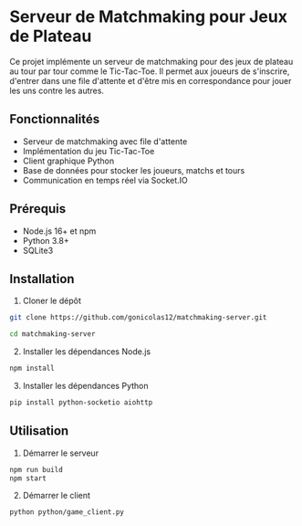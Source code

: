 # Serveur de Matchmaking pour Jeux de Plateau

Ce projet implémente un serveur de matchmaking pour des jeux de plateau au tour par tour comme le Tic-Tac-Toe. Il permet aux joueurs de s'inscrire, d'entrer dans une file d'attente et d'être mis en correspondance pour jouer les uns contre les autres.

## Fonctionnalités

- Serveur de matchmaking avec file d'attente
- Implémentation du jeu Tic-Tac-Toe
- Client graphique Python
- Base de données pour stocker les joueurs, matchs et tours
- Communication en temps réel via Socket.IO

## Prérequis

- Node.js 16+ et npm
- Python 3.8+
- SQLite3

## Installation

1. Cloner le dépôt
```bash
git clone https://github.com/gonicolas12/matchmaking-server.git
```
```bash
cd matchmaking-server
```

2. Installer les dépendances Node.js
```bash
npm install
```

3. Installer les dépendances Python
```bash
pip install python-socketio aiohttp
```

## Utilisation

1. Démarrer le serveur
```bash
npm run build
npm start
```

2. Démarrer le client
```bash
python python/game_client.py
```